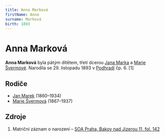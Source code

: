 ```yaml
---
title: Anna Marková
firstName: Anna
surname: Marková
birth: 1893
---
```

# Anna Marková

**Anna Marková** byla pátým dítětem, třetí dcerou [Jana Marka](marek-jan-1860.md) a [Marie Švermové](svermova-marie-1867.md). Narodila se 29. listopadu 1893 v [Podhradí](https://cs.wikipedia.org/wiki/Podhrad%C3%AD_(Bakov_nad_Jizerou)) čp. 6. [1]


## Rodiče

- [Jan Marek](marek-jan-1860.md) (1860–1934)
- [Marie Švermová](svermova-marie-1867.md) (1867–1937)


## Zdroje

1. Matriční záznam o narození – [SOA Praha, Bakov nad Jizerou 11, fol. 142](https://ebadatelna.soapraha.cz/d/3755/66)
